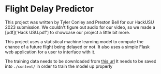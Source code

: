 # Flight Delay Predictor

This project was written by Tyler Conley and Preston Bell for our HackUSU 2023 submission. We couldn't figure out audio for our video, so we
made a [pdf]('Hack USU.pdf') to showcase our project a little bit more.

This project uses a statistical machine learning model to compute the chance of a future flight being delayed or not. It also uses a simple Flask
web application for a user to interface with it.

The training data needs to be downloaded from [this url](https://www.kaggle.com/datasets/threnjen/2019-airline-delays-and-cancellations?resource=download&select=full_data_flightdelay.csv)
It needs to be saved into `./content/` in order to train the model up properly
